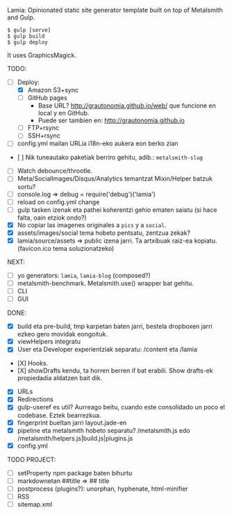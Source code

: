 Lamia: Opinionated static site generator template built on top of Metalsmith and Gulp.

    $ gulp [serve]
    $ gulp build
    $ gulp deploy

It uses GraphicsMagick.

TODO:
- [ ] Deploy:
    - [X] Amazon S3+sync
    - [ ] GitHub pages
        - Base URL? http://grautonomia.github.io/web/ que funcione en local y en GitHub.
        - Puede ser tambien en: http://grautonomia.github.io
    - [ ] FTP+rsync
    - [ ] SSH+rsync
- [ ] config.yml mailan URLia i18n-eko aukera eon berko zian
- [ ] Nik tuneautako paketiak berriro gehitu, adib.: `metalsmith-slug`
- [ ] Watch debounce/throotle.
- [ ] Meta/SocialImages/Disqus/Analytics temantzat Mixin/Helper batzuk sortu?
- [ ] console.log => debug = require('debug')('lamia')
- [ ] reload on config.yml change
- [ ] gulp tasken izenak eta pathei koherentzi gehio ematen saiatu (si hace falta, oain etziok ondo?)
- [X] No copiar las imagenes originales a `pics` y a `social`.
- [X] assets/images/social tema hobeto pentsatu, zentzua zekak?
- [X] lamia/source/assets => public izena jarri. Ta artxibuak raiz-ea kopiatu. (favicon.ico tema soluzionatzeko)

NEXT:
- [ ] yo generators: `lamia`, `lamia-blog` (composed?)
- [ ] metalsmith-benchmark. Metalsmith.use() wrapper bat gehitu.
- [ ] CLI
- [ ] GUI

DONE:
- [X] build eta pre-build, tmp karpetan baten jarri, bestela dropboxen jarri ezkeo gero movidak eongoituk.
- [X] viewHelpers integratu
- [X] User eta Developer experientziak separatu: /content eta /lamia
- [X] Hooks.
- [X] showDrafts kendu, ta horren berren if bat erabili. Show drafts-ek propiedadia aldatzen bait dik.
- [X] URLs
- [X] Redirections
- [X] gulp-useref es util? Aurreago beitu, cuando este consolidado un poco el codebase. Eztek bearrezkua.
- [X] fingerprint bueltan jarri layout.jade-en
- [X] pipeline eta metalsmith hobeto separatu? /metalsmith.js edo /metalsmith/helpers.js|build.js|plugins.js
- [X] config.yml

TODO PROJECT:
- [ ] setProperty npm package baten bihurtu
- [ ] markdownetan ##title => ## title
- [ ] postprocess (plugins?): unorphan, hyphenate, html-minifier
- [ ] RSS
- [ ] sitemap.xml
